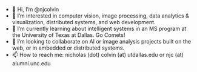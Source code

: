 - 👋 Hi, I’m @njcolvin
- 👀 I’m interested in computer vision, image processing, data analytics & visualization, distributed systems, and web development.
- 🌱 I’m currently learning about intelligent systems in an MS program at the University of Texas at Dallas. Go Comets!
- 💞️ I’m looking to collaborate on AI or image analysis projects built on the web, or in embedded or distributed systems.
- 📫 How to reach me: nicholas (dot) colvin (at) utdallas.edu or njc (at) alumni.unc.edu

<!---
njcolvin/njcolvin is a ✨ special ✨ repository because its `README.md` (this file) appears on your GitHub profile.
You can click the Preview link to take a look at your changes.
--->
